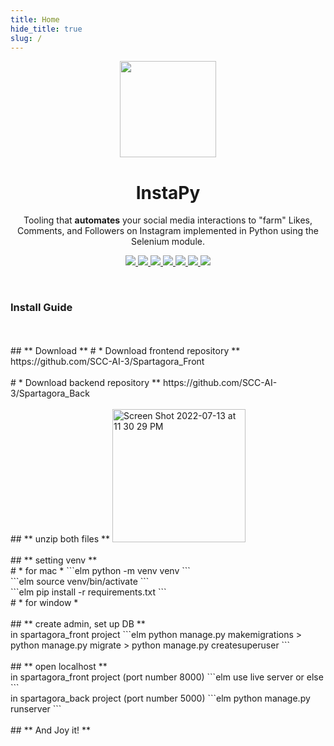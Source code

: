 ```yaml
---
title: Home
hide_title: true
slug: /
---
```


<p align="center">
  <img src="https://i.imgur.com/sJzfZsL.jpg" width="154" />
  <h1 align="center">InstaPy</h1>
  <p align="center">Tooling that <b>automates</b> your social media interactions to "farm" Likes, Comments, and Followers on Instagram implemented in Python using the Selenium module.</p>
  <p align="center">
    <a href="https://github.com/timgrossmann/InstaPy/blob/master/LICENSE">
      <img src="https://img.shields.io/badge/license-GPLv3-blue.svg" />
    </a>
    <a href="https://github.com/SeleniumHQ/selenium">
      <img src="https://img.shields.io/badge/built%20with-Selenium-yellow.svg" />
    </a>
    <a href="https://www.python.org/">
    	<img src="https://img.shields.io/badge/built%20with-Python3-red.svg" />
    </a>
    <a href="https://travis-ci.org/timgrossmann/InstaPy">
      <img src="https://travis-ci.org/timgrossmann/InstaPy.svg?branch=master" />
    </a>
    <a href="https://www.github.com/timgrossmann/InstaPy#backer">
      <img src="https://opencollective.com/instapy/backers/badge.svg" />
    </a>
    <a href="https://www.github.com/timgrossmann/InstaPy#sponsors">
      <img src="https://opencollective.com/instapy/sponsors/badge.svg" />
    </a>  
    <a href="https://discord.gg/FDETsht">
      <img src="https://img.shields.io/discord/510385886869979136.svg" />
    </a>
  </p>
</p>





<br />

### Install Guide
<br />
<br />
## ** Download **
# * Download frontend repository **
https://github.com/SCC-AI-3/Spartagora_Front
<br />
<br />
# * Download backend repository **
https://github.com/SCC-AI-3/Spartagora_Back
<br />
<br />
## ** unzip both files **
<img width="213" alt="Screen Shot 2022-07-13 at 11 30 29 PM" src="https://user-images.githubusercontent.com/104494448/178758959-6a4dfb0f-371c-410f-ab59-95218858fbfd.png">
<br />
<br />
## ** setting venv **
<br />
# * for mac *
```elm
python -m venv venv
```
<br />
```elm
source venv/bin/activate
```
<br />
```elm
pip install -r requirements.txt
```
<br />
# * for window * 
<br />
<br />
## ** create admin, set up DB **
<br />
in spartagora_front project
```elm
python manage.py makemigrations > python manage.py migrate > python manage.py createsuperuser
```
<br />
<br />
## ** open localhost **
<br />
in spartagora_front project (port number 8000)
```elm
use live server or else 
```
<br />
in spartagora_back project (port number 5000)
```elm
python manage.py runserver
```
<br />
<br />
## ** And Joy it! **






